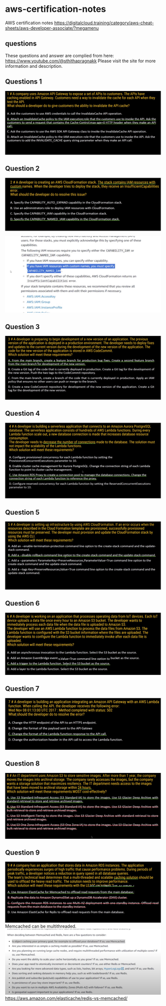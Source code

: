 # aws-certification-notes

AWS certification notes
https://digitalcloud.training/category/aws-cheat-sheets/aws-developer-associate/?megamenu

## questions

These questions and answer are complied from here:
https://www.youtube.com/@sthithapragnakk
Please visit the site for more information and description.

## Questions 1

![alt text](image.png)

## Question 2

![alt text](image-1.png)

![alt text](image-2.png)

## Question 3

![alt text](image-3.png)

## Question 4

![alt text](image-4.png)

## Question 5

![alt text](image-5.png)

## Question 6

![alt text](image-6.png)

## Question 7

![alt text](image-7.png)

## Question 8

![alt text](image-8.png)

## Question 9

![alt text](image-9.png)
Memcached can be multithreaded.
![alt text](image-10.png)
<https://aws.amazon.com/elasticache/redis-vs-memcached/>
